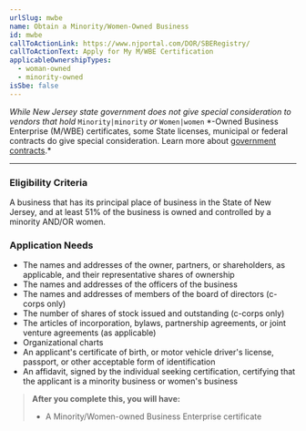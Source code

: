 ```yaml
---
urlSlug: mwbe
name: Obtain a Minority/Women-Owned Business
id: mwbe
callToActionLink: https://www.njportal.com/DOR/SBERegistry/
callToActionText: Apply for My M/WBE Certification
applicableOwnershipTypes:
  - woman-owned
  - minority-owned
isSbe: false
---
```

*While New Jersey state government does not give special consideration to vendors that hold* `Minority|minority` *or* `Women|women` \*-Owned Business Enterprise (M/WBE) certificates, some State licenses, municipal or federal contracts do give special consideration. Learn more about [government contracts](https://business.nj.gov/pages/government-contracting).*

- - -

### Eligibility Criteria

A business that has its principal place of business in the State of New Jersey, and at least 51% of the business is owned and controlled by a minority AND/OR women.

### Application Needs

* The names and addresses of the owner, partners, or shareholders, as applicable, and their representative shares of ownership
* The names and addresses of the officers of the business
* The names and addresses of members of the board of directors (c-corps only)
* The number of shares of stock issued and outstanding (c-corps only)
* The articles of incorporation, bylaws, partnership agreements, or joint venture agreements (as applicable)
* Organizational charts
* An applicant's certificate of birth, or motor vehicle driver's license, passport, or other acceptable form of identification
* An affidavit, signed by the individual seeking certification, certifying that the applicant is a minority business or women's business

> **After you complete this, you will have:**
>
> * A Minority/Women-owned Business Enterprise certificate